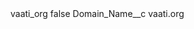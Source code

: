 <?xml version="1.0" encoding="UTF-8"?>
<CustomMetadata xmlns="http://soap.sforce.com/2006/04/metadata" xmlns:xsi="http://www.w3.org/2001/XMLSchema-instance" xmlns:xsd="http://www.w3.org/2001/XMLSchema">
    <label>vaati_org</label>
    <protected>false</protected>
    <values>
        <field>Domain_Name__c</field>
        <value xsi:type="xsd:string">vaati.org</value>
    </values>
</CustomMetadata>
